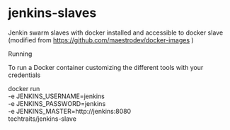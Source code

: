 # jenkins-slaves
Jenkin swarm slaves with docker installed and accessible to docker slave (modified from https://github.com/maestrodev/docker-images )


Running

To run a Docker container customizing the different tools with your credentials

docker run \
-e JENKINS_USERNAME=jenkins \
-e JENKINS_PASSWORD=jenkins \
-e JENKINS_MASTER=http://jenkins:8080 \
techtraits/jenkins-slave

